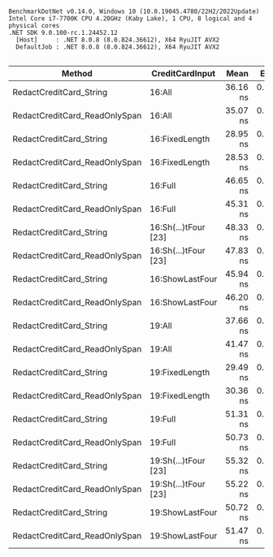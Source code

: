 ```

BenchmarkDotNet v0.14.0, Windows 10 (10.0.19045.4780/22H2/2022Update)
Intel Core i7-7700K CPU 4.20GHz (Kaby Lake), 1 CPU, 8 logical and 4 physical cores
.NET SDK 9.0.100-rc.1.24452.12
  [Host]     : .NET 8.0.8 (8.0.824.36612), X64 RyuJIT AVX2
  DefaultJob : .NET 8.0.8 (8.0.824.36612), X64 RyuJIT AVX2


```
| Method                        | CreditCardInput      | Mean     | Error    | StdDev   | Gen0   | Allocated |
|------------------------------ |--------------------- |---------:|---------:|---------:|-------:|----------:|
| RedactCreditCard_String       | 16:All               | 36.16 ns | 0.322 ns | 0.286 ns | 0.0134 |      56 B |
| RedactCreditCard_ReadOnlySpan | 16:All               | 35.07 ns | 0.244 ns | 0.216 ns | 0.0134 |      56 B |
| RedactCreditCard_String       | 16:FixedLength       | 28.95 ns | 0.175 ns | 0.155 ns |      - |         - |
| RedactCreditCard_ReadOnlySpan | 16:FixedLength       | 28.53 ns | 0.197 ns | 0.175 ns |      - |         - |
| RedactCreditCard_String       | 16:Full              | 46.65 ns | 0.518 ns | 0.460 ns | 0.0134 |      56 B |
| RedactCreditCard_ReadOnlySpan | 16:Full              | 45.31 ns | 0.336 ns | 0.298 ns | 0.0134 |      56 B |
| RedactCreditCard_String       | 16:Sh(...)tFour [23] | 48.33 ns | 0.312 ns | 0.277 ns | 0.0134 |      56 B |
| RedactCreditCard_ReadOnlySpan | 16:Sh(...)tFour [23] | 47.83 ns | 0.600 ns | 0.561 ns | 0.0134 |      56 B |
| RedactCreditCard_String       | 16:ShowLastFour      | 45.94 ns | 0.338 ns | 0.316 ns | 0.0134 |      56 B |
| RedactCreditCard_ReadOnlySpan | 16:ShowLastFour      | 46.20 ns | 0.502 ns | 0.470 ns | 0.0134 |      56 B |
| RedactCreditCard_String       | 19:All               | 37.66 ns | 0.288 ns | 0.256 ns | 0.0153 |      64 B |
| RedactCreditCard_ReadOnlySpan | 19:All               | 41.47 ns | 0.850 ns | 0.835 ns | 0.0153 |      64 B |
| RedactCreditCard_String       | 19:FixedLength       | 29.49 ns | 0.226 ns | 0.200 ns |      - |         - |
| RedactCreditCard_ReadOnlySpan | 19:FixedLength       | 30.36 ns | 0.191 ns | 0.169 ns |      - |         - |
| RedactCreditCard_String       | 19:Full              | 51.31 ns | 0.396 ns | 0.331 ns | 0.0153 |      64 B |
| RedactCreditCard_ReadOnlySpan | 19:Full              | 50.73 ns | 0.726 ns | 0.643 ns | 0.0153 |      64 B |
| RedactCreditCard_String       | 19:Sh(...)tFour [23] | 55.32 ns | 0.487 ns | 0.456 ns | 0.0153 |      64 B |
| RedactCreditCard_ReadOnlySpan | 19:Sh(...)tFour [23] | 55.22 ns | 0.316 ns | 0.280 ns | 0.0153 |      64 B |
| RedactCreditCard_String       | 19:ShowLastFour      | 50.72 ns | 0.362 ns | 0.321 ns | 0.0153 |      64 B |
| RedactCreditCard_ReadOnlySpan | 19:ShowLastFour      | 51.47 ns | 0.432 ns | 0.404 ns | 0.0153 |      64 B |
